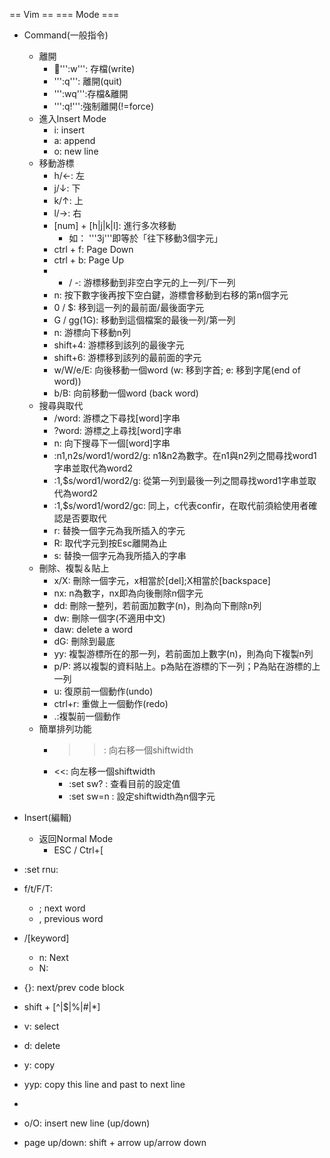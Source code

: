 == Vim ==
=== Mode ===
* Command(一般指令)
  * 離開
    * ''':w''': 存檔(write)
    * ''':q''': 離開(quit)
    * ''':wq''':存檔&離開
    * ''':q!''':強制離開(!=force)
  * 進入Insert Mode
    * i: insert
    * a: append
    * o: new line
  * 移動游標
    * h/←: 左
    * j/↓: 下
    * k/↑: 上
    * l/→: 右
    * [num] + [h|j|k|l]: 進行多次移動
      * 如： '''3j'''即等於「往下移動3個字元」
    * ctrl + f: Page Down
    * ctrl + b: Page Up
    * + / -: 游標移動到非空白字元的上一列/下一列
    * n<space>: 按下數字後再按下空白鍵，游標會移動到右移的第n個字元
    * 0 / $: 移到這一列的最前面/最後面字元
    * G / gg(1G): 移動到這個檔案的最後一列/第一列
    * n<Enter>: 游標向下移動n列
    * shift+4: 游標移到該列的最後字元
    * shift+6: 游標移到該列的最前面的字元
    * w/W/e/E: 向後移動一個word (w: 移到字首; e: 移到字尾(end of word))
    * b/B: 向前移動一個word (back word)
  * 搜尋與取代
    * /word: 游標之下尋找[word]字串
    * ?word: 游標之上尋找[word]字串
    * n: 向下搜尋下一個[word]字串
    * :n1,n2s/word1/word2/g: n1&n2為數字。在n1與n2列之間尋找word1字串並取代為word2
    * :1,$s/word1/word2/g: 從第一列到最後一列之間尋找word1字串並取代為word2
    * :1,$s/word1/word2/gc: 同上，c代表confir，在取代前須給使用者確認是否要取代
    * r: 替換一個字元為我所插入的字元
    * R: 取代字元到按Esc離開為止
    * s: 替換一個字元為我所插入的字串
  * 刪除、複製＆貼上
    * x/X: 刪除一個字元，x相當於[del];X相當於[backspace]
    * nx: n為數字，nx即為向後刪除n個字元
    * dd: 刪除一整列，若前面加數字(n)，則為向下刪除n列
    * dw: 刪除一個字(不適用中文)
    * daw: delete a word
    * dG: 刪除到最底
    * yy: 複製游標所在的那一列，若前面加上數字(n)，則為向下複製n列
    * p/P: 將以複製的資料貼上。p為貼在游標的下一列；P為貼在游標的上一列
    * u: 復原前一個動作(undo)
    * ctrl+r: 重做上一個動作(redo)
    * .:複製前一個動作
  * 簡單排列功能
    * >>: 向右移一個shiftwidth
    * <<: 向左移一個shiftwidth
      * :set sw? : 查看目前的設定值
      * :set sw=n : 設定shiftwidth為n個字元
* Insert(編輯)
  * 返回Normal Mode
    * ESC / Ctrl+[


* :set rnu: 

* f/t/F/T:
  * ; next word
  * , previous word
* /[keyword]<Enter>
  * n: Next
  * N: 

* {}: next/prev code block
* shift + [^|$|%|#|*]

* v: select
* d: delete
* y: copy
* yyp: copy this line and past to next line
* 
* o/O: insert new line (up/down)
* page up/down: shift + arrow up/arrow down

